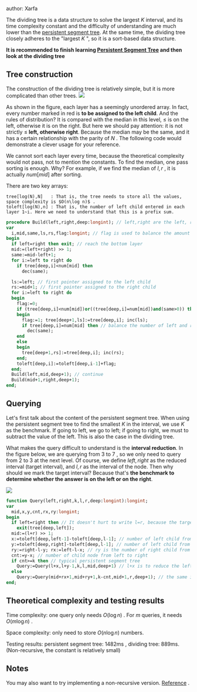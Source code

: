 author: Xarfa

The dividing tree is a data structure to solve the largest $K$ interval, and its time complexity constant and the difficulty of understanding are much lower than the [persistent segment tree](../persistent-seg/#_1). At the same time, the dividing tree closely adheres to the "largest $K$ ", so it is a sort-based data structure.

 **It is recommended to finish learning [Persistent Segment Tree](../persistent-seg/#_1) and then look at the dividing tree**

## Tree construction

The construction of the dividing tree is relatively simple, but it is more complicated than other trees. ![](./images/dividing1.png)

As shown in the figure, each layer has a seemingly unordered array. In fact, every number marked in red is **to be assigned to the left child**. And the rules of distribution? It is compared with the median in this level, $\leq$ is on the left, otherwise it is on the right. But here we should pay attention: it is not strictly $\leq$ **left, otherwise right**. Because the median may be the same, and it has a certain relationship with the parity of $N$ . The following code would demonstrate a clever usage for your reference.
 
We cannot sort each layer every time, because the theoretical complexity would not pass, not to mention the constants. To find the median, one pass sorting is enough. Why? For example, if we find the median of $l,r$ , it is actually $num[mid]$ after sorting.

There are two key arrays:

```text
tree[log(N),N]   : That is, the tree needs to store all the values, space complexity is $O(n\log n)$ .
toleft[log(N),n] : That is, the number of left child entered in each layer 1~i. Here we need to understand that this is a prefix sum.
```

```pascal
procedure Build(left,right,deep:longint); // left,right are the left, right interval; deep is which layer
var
  i,mid,same,ls,rs,flag:longint; // flag is used to balance the amount on the left and right
begin
  if left=right then exit; // reach the bottom layer
  mid:=(left+right) >> 1;
  same:=mid-left+1;
  for i:=left to right do 
    if tree[deep,i]<num[mid] then
      dec(same);

  ls:=left; // first pointer assigned to the left child
  rs:=mid+1; // first pointer assigned to the right child
  for i:=left to right do
  begin
    flag:=0;
    if (tree[deep,i]<num[mid])or((tree[deep,i]=num[mid])and(same>0)) then // condition to be assigned to the left
    begin
      flag:=1; tree[deep+1,ls]:=tree[deep,i]; inc(ls);
      if tree[deep,i]=num[mid] then // balance the number of left and right 
        dec(same);
    end
    else
    begin
      tree[deep+1,rs]:=tree[deep,i]; inc(rs);
    end;
    toleft[deep,i]:=toleft[deep,i-1]+flag;
  end;
  Build(left,mid,deep+1); // continue
  Build(mid+1,right,deep+1);
end;
```

## Querying

Let's first talk about the content of the persistent segment tree. When using the persistent segment tree to find the smallest $K$ in the interval, we use $K$ as the benchmark. If going to left, we go to left; if going to right, we must to subtract the value of the left. This is also the case in the dividing tree.

What makes the query difficult to understand is the **interval reduction**. In the figure below, we are querying from $3$ to $7$ , so we only need to query from $2$ to $3$ at the next level. Of course, we define $left,right$ as the reduced interval (target interval), and $l,r$ as the interval of the node. Then why should we mark the target interval? Because that's **the benchmark to determine whether the answer is on the left or on the right**.

![](./images/dividing2.png)

```pascal
function Query(left,right,k,l,r,deep:longint):longint;
var
  mid,x,y,cnt,rx,ry:longint;
begin
  if left=right then // It doesn't hurt to write l=r, because the target interval must also have an answer
    exit(tree[deep,left]);
  mid:=(l+r) >> 1;
  x:=toleft[deep,left-1]-toleft[deep,l-1]; // number of left child from l to left
  y:=toleft[deep,right]-toleft[deep,l-1]; // number of left child from l to right
  ry:=right-l-y; rx:=left-l-x; // ry is the number of right child from l to right, and rx is the number of right child from l to left
  cnt:=y-x; // number of child node from left to right
  if cnt>=k then // typical persistent segment tree
    Query:=Query(l+x,l+y-1,k,l,mid,deep+1) // l+x is to reduce the left margin, l+y-1 is to reduce the right interval. For the above figure, it is to give up 1 and 2.
  else
    Query:=Query(mid+rx+1,mid+ry+1,k-cnt,mid+1,r,deep+1); // the same is to narrow the interval, but it becomes the right side. Pay attention to k-cnt.
end;
```

## Theoretical complexity and testing results

Time complexity: one query only needs $O(\log n)$ . For $m$ queries, it needs $O(m\log n)$ .

Space complexity: only need to store $O(n\log n)$ numbers.

Testing results: persistent segment tree: $1482 \text{ms}$ , dividing tree: $889 \text{ms}$. (Non-recursive, the constant is relatively small)

## Notes

You may also want to try implementing a non-recursive version. [Reference](https://blog.csdn.net/littlewhite520/article/details/70250722) .